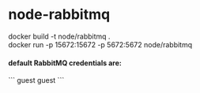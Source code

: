 # node-rabbitmq

docker build -t node/rabbitmq . <br>
docker run -p 15672:15672 -p 5672:5672 node/rabbitmq

<h4> default RabbitMQ credentials are: </h4>
```
guest
guest
```